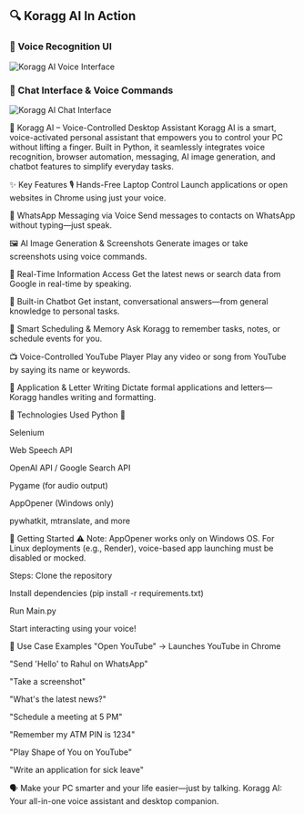## 🔍 Koragg AI In Action

### 🎤 Voice Recognition UI
![Koragg AI Voice Interface](./assets/screenshot_1.png")

### 💬 Chat Interface & Voice Commands
![Koragg AI Chat Interface](./assets/screenshot_2.png)

🔮 Koragg AI – Voice-Controlled Desktop Assistant
Koragg AI is a smart, voice-activated personal assistant that empowers you to control your PC without lifting a finger. Built in Python, it seamlessly integrates voice recognition, browser automation, messaging, AI image generation, and chatbot features to simplify everyday tasks.

✨ Key Features
🎙️ Hands-Free Laptop Control
Launch applications or open websites in Chrome using just your voice.

💬 WhatsApp Messaging via Voice
Send messages to contacts on WhatsApp without typing—just speak.

🖼️ AI Image Generation & Screenshots
Generate images or take screenshots using voice commands.

📰 Real-Time Information Access
Get the latest news or search data from Google in real-time by speaking.

🤖 Built-in Chatbot
Get instant, conversational answers—from general knowledge to personal tasks.

📅 Smart Scheduling & Memory
Ask Koragg to remember tasks, notes, or schedule events for you.

📺 Voice-Controlled YouTube Player
Play any video or song from YouTube by saying its name or keywords.

📝 Application & Letter Writing
Dictate formal applications and letters—Koragg handles writing and formatting.

🔧 Technologies Used
Python 🐍

Selenium

Web Speech API

OpenAI API / Google Search API

Pygame (for audio output)

AppOpener (Windows only)

pywhatkit, mtranslate, and more

🚀 Getting Started
⚠️ Note: AppOpener works only on Windows OS.
For Linux deployments (e.g., Render), voice-based app launching must be disabled or mocked.

Steps:
Clone the repository

Install dependencies (pip install -r requirements.txt)

Run Main.py

Start interacting using your voice!

🧠 Use Case Examples
"Open YouTube" → Launches YouTube in Chrome

"Send 'Hello' to Rahul on WhatsApp"

"Take a screenshot"

"What's the latest news?"

"Schedule a meeting at 5 PM"

"Remember my ATM PIN is 1234"

"Play Shape of You on YouTube"

"Write an application for sick leave"

🗣️ Make your PC smarter and your life easier—just by talking.
Koragg AI: Your all-in-one voice assistant and desktop companion.
